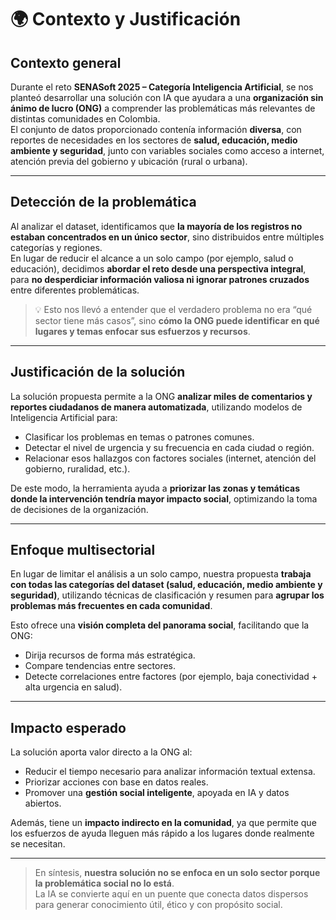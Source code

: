 # 🌍 Contexto y Justificación

## Contexto general

Durante el reto **SENASoft 2025 – Categoría Inteligencia Artificial**, se nos planteó desarrollar una solución con IA que ayudara a una **organización sin ánimo de lucro (ONG)** a comprender las problemáticas más relevantes de distintas comunidades en Colombia.  
El conjunto de datos proporcionado contenía información **diversa**, con reportes de necesidades en los sectores de **salud, educación, medio ambiente y seguridad**, junto con variables sociales como acceso a internet, atención previa del gobierno y ubicación (rural o urbana).

---

## Detección de la problemática

Al analizar el dataset, identificamos que **la mayoría de los registros no estaban concentrados en un único sector**, sino distribuidos entre múltiples categorías y regiones.  
En lugar de reducir el alcance a un solo campo (por ejemplo, salud o educación), decidimos **abordar el reto desde una perspectiva integral**, para **no desperdiciar información valiosa ni ignorar patrones cruzados** entre diferentes problemáticas.

> 💡 Esto nos llevó a entender que el verdadero problema no era “qué sector tiene más casos”, sino **cómo la ONG puede identificar en qué lugares y temas enfocar sus esfuerzos y recursos**.

---

## Justificación de la solución

La solución propuesta permite a la ONG **analizar miles de comentarios y reportes ciudadanos de manera automatizada**, utilizando modelos de Inteligencia Artificial para:
- Clasificar los problemas en temas o patrones comunes.
- Detectar el nivel de urgencia y su frecuencia en cada ciudad o región.
- Relacionar esos hallazgos con factores sociales (internet, atención del gobierno, ruralidad, etc.).

De este modo, la herramienta ayuda a **priorizar las zonas y temáticas donde la intervención tendría mayor impacto social**, optimizando la toma de decisiones de la organización.

---

## Enfoque multisectorial

En lugar de limitar el análisis a un solo campo, nuestra propuesta **trabaja con todas las categorías del dataset (salud, educación, medio ambiente y seguridad)**, utilizando técnicas de clasificación y resumen para **agrupar los problemas más frecuentes en cada comunidad**.

Esto ofrece una **visión completa del panorama social**, facilitando que la ONG:
- Dirija recursos de forma más estratégica.
- Compare tendencias entre sectores.
- Detecte correlaciones entre factores (por ejemplo, baja conectividad + alta urgencia en salud).

---

## Impacto esperado

La solución aporta valor directo a la ONG al:
- Reducir el tiempo necesario para analizar información textual extensa.
- Priorizar acciones con base en datos reales.
- Promover una **gestión social inteligente**, apoyada en IA y datos abiertos.

Además, tiene un **impacto indirecto en la comunidad**, ya que permite que los esfuerzos de ayuda lleguen más rápido a los lugares donde realmente se necesitan.

---

> En síntesis, **nuestra solución no se enfoca en un solo sector porque la problemática social no lo está**.  
> La IA se convierte aquí en un puente que conecta datos dispersos para generar conocimiento útil, ético y con propósito social.
